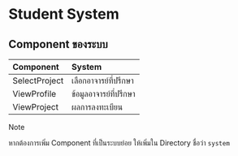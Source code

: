# Student System

## Component ของระบบ

| Component      | System            |
| :------------  | :---------------  |
| SelectProject  | เลือกอาจารย์ที่ปรึกษา  |
| ViewProfile    | ข้อมูลอาจารย์ที่ปรึกษา |
| ViewProject    | ผลการลงทะเบียน     |

> [!NOTE]
> หากต้องการเพิ่ม Component ที่เป็นระบบย่อย ให้เพิ่มใน Directory ชื่อว่า `system`